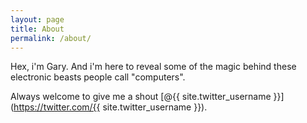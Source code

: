 ```yaml
---
layout: page
title: About
permalink: /about/
---
```


Hex, i'm Gary. And i'm here to reveal some of the magic behind these
electronic beasts people call "computers".

Always welcome to give me a shout [@{{ site.twitter_username }}](https://twitter.com/{{ site.twitter_username }}).